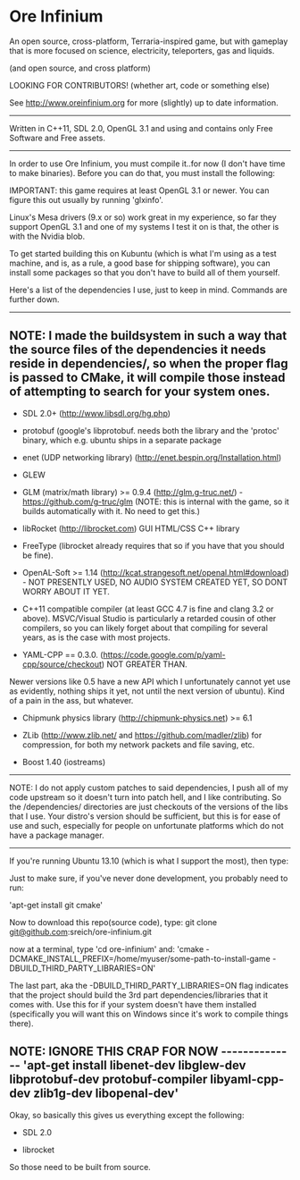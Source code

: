 # Ore Infinium
An open source, cross-platform, Terraria-inspired game, but with gameplay
that is more focused on science, electricity, teleporters, gas and liquids.

(and open source, and cross platform)

LOOKING FOR CONTRIBUTORS! (whether art, code or something else)

See http://www.oreinfinium.org for more (slightly) up to date information.

------------------------------------------------------------------------------------

Written in C++11, SDL 2.0, OpenGL 3.1 and using and contains only Free Software and Free
assets.


-----------------------------------------------------------------------------------

In order to use Ore Infinium, you must compile it..for now (I don't have time to make
binaries). Before you can do that, you must install the following:

IMPORTANT: this game requires at least OpenGL 3.1 or newer. You can figure this
out usually by running 'glxinfo'.

Linux's Mesa drivers (9.x or so) work great in my experience, so far they
support OpenGL 3.1 and one of my systems I test it on is that, the other
is with the Nvidia blob.

To get started building this on Kubuntu (which is what I'm using as a test
machine, and is, as a rule, a good base for shipping software), you can install
some packages so that you don't have to build all of them yourself.

Here's a list of the dependencies I use, just to keep in mind. Commands are further down.



---------------------
NOTE: I made the buildsystem in such a way that the source files of the
dependencies it needs reside in dependencies/, so when the proper flag is passed
to CMake, it will compile those instead of attempting to search for your system
ones.
---------------------

* SDL 2.0+ (http://www.libsdl.org/hg.php)

* protobuf (google's libprotobuf. needs both the library and the 'protoc'
binary, which e.g. ubuntu ships in a separate package

* enet (UDP networking library) (http://enet.bespin.org/Installation.html)

* GLEW

* GLM (matrix/math library) >= 0.9.4 (http://glm.g-truc.net/) - https://github.com/g-truc/glm
(NOTE: this is internal with the game, so it builds automatically with it. No
need to get this.)

* libRocket (http://librocket.com) GUI HTML/CSS C++ library

* FreeType (librocket already requires that so if you have that you should be
fine).

* OpenAL-Soft >= 1.14 (http://kcat.strangesoft.net/openal.html#download) - NOT
PRESENTLY USED, NO AUDIO SYSTEM CREATED YET, SO DONT WORRY ABOUT IT YET.

* C++11 compatible compiler (at least GCC 4.7 is fine and clang 3.2 or above).
MSVC/Visual Studio is particularly a retarded cousin of other compilers,
so you can likely forget about that compiling for several years,
as is the case with most projects.

* YAML-CPP == 0.3.0. (https://code.google.com/p/yaml-cpp/source/checkout) NOT GREATER THAN.

Newer versions like 0.5 have a new API which I unfortunately cannot yet use as
evidently, nothing ships it yet, not until the next version of ubuntu).
Kind of a pain in the ass, but whatever.

* Chipmunk physics library (http://chipmunk-physics.net) >= 6.1

* ZLib (http://www.zlib.net/ and https://github.com/madler/zlib)  for compression, for both my network packets and file saving, etc.

* Boost 1.40 (iostreams)

-----------------------------------------------------------------------------------------
NOTE: I do not apply custom patches to said dependencies, I push all of my code
upstream so it doesn't turn into patch hell, and I like contributing. So the
/dependencies/ directories are just checkouts of the versions of the libs that I
use. Your distro's version should be sufficient, but this is for ease of use and
such, especially for people on unfortunate platforms which do not have a package
manager.

-----------------------------------------------------------------------------------------


If you're running Ubuntu 13.10 (which is what I support the most), then type:


Just to make sure, if you've never done development, you probably need to
run:

'apt-get install git cmake'

Now to download this repo(source code), type: git clone git@github.com:sreich/ore-infinium.git

now at a terminal, type 'cd ore-infinium' and:
 'cmake -DCMAKE_INSTALL_PREFIX=/home/myuser/some-path-to-install-game -DBUILD_THIRD_PARTY_LIBRARIES=ON'


The last part, aka the -DBUILD_THIRD_PARTY_LIBRARIES=ON flag indicates that the
project should build the 3rd part dependencies/libraries that it comes with. Use
this for if your system doesn't have them installed (specifically you will want
this on Windows since it's work to compile things there).


NOTE: IGNORE THIS CRAP FOR NOW --------------
'apt-get install libenet-dev libglew-dev libprotobuf-dev protobuf-compiler
libyaml-cpp-dev zlib1g-dev libopenal-dev'
--------------------------------------

Okay, so basically this gives us everything except the following:

* SDL 2.0

* librocket

So those need to be built from source.



